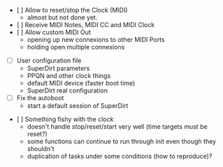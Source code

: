 * [ ] Allow to reset/stop the Clock (MIDI)
    * almost but not done yet.
* [ ] Receive MIDI Notes, MIDI CC and MIDI Clock
* [ ] Allow custom MIDI Out
    * opening up new connexions to other MIDI Ports
    * holding open multiple connexions
* [ ] User configuration file
    * SuperDirt parameters
    * PPQN and other clock things
    * default MIDI device (faster boot time)
    * SuperDirt real configuration
* [ ] Fix the autoboot
    * start a default session of SuperDirt
* [ ] Something fishy with the clock
    * doesn't handle stop/reset/start very well (time targets must be reset?)
    * some functions can continue to run through init even though they shouldn't
    * duplication of tasks under some conditions (how to reproduce)?

